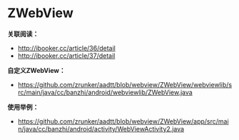 # ZWebView

**关联阅读：**
- http://ibooker.cc/article/36/detail
- http://ibooker.cc/article/37/detail

**自定义ZWebView：**
- https://github.com/zrunker/aadtt/blob/webview/ZWebView/webviewlib/src/main/java/cc/banzhi/android/webviewlib/ZWebView.java

**使用举例：**
- https://github.com/zrunker/aadtt/blob/webview/ZWebView/app/src/main/java/cc/banzhi/android/activity/WebViewActivity2.java
